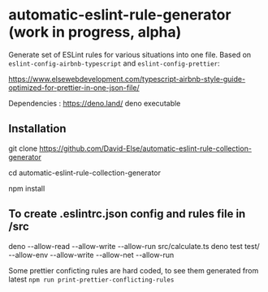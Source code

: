 # automatic-eslint-rule-generator (work in progress, alpha)

Generate set of ESLint rules for various situations into one file. Based on `eslint-config-airbnb-typescript` and `eslint-config-prettier`:

https://www.elsewebdevelopment.com/typescript-airbnb-style-guide-optimized-for-prettier-in-one-json-file/

Dependencies : https://deno.land/ deno executable

## Installation

git clone https://github.com/David-Else/automatic-eslint-rule-collection-generator

cd automatic-eslint-rule-collection-generator

npm install

## To create .eslintrc.json config and rules file in /src

deno --allow-read --allow-write --allow-run src/calculate.ts
deno test test/ --allow-env --allow-write --allow-net --allow-run

Some prettier conficting rules are hard coded, to see them generated from latest `npm run print-prettier-conflicting-rules`
